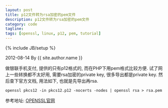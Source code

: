 ```yaml
---
layout: post
title: p12文件转为rsa加密的pem文件
description: p12文件转为rsa加密的pem文件
category: code
tagline: 
tags: [openssl, linux, p12, pem, tutorial]
---
```

{% include JB/setup %}

2012-08-14 By {{ site.author.name }}

做银联手机支付, 提供的只有p12格式的, 而在PHP下用pem格式比较方便.
试了网上一些转换都不太好用, 需要rsa加密的private key, 很多导出都是private key.
然后查下官方文档, 用法如下, 也就是先导出再rsa.

    openssl pkcs12 -in pkcs12.p12 -nocerts -nodes | openssl rsa > rsa.pem

参考地址: [OPENSSL官网](http://www.openssl.org/docs/apps/rsa.html "OPENSSL RSA")